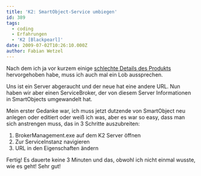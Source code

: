```yaml
---
title: 'K2: SmartObject-Service umbiegen'
id: 389
tags:
  - coding
  - Erfahrungen
  - 'K2 [Blackpearl]'
date: 2009-07-02T10:26:10.000Z
author: Fabian Wetzel
---
```


Nach dem ich ja vor kurzem einige [schlechte Details des Produkts](https://fabse.net/blog/2009/06/30/k2-blackpearl-gotchas/) hervorgehoben habe, muss ich auch mal ein Lob aussprechen.

Uns ist ein Server abgeraucht und der neue hat eine andere URL. Nun haben wir aber einen ServiceBroker, der von diesem Server Informationen in SmartObjects umgewandelt hat.

Mein erster Gedanke war, ich muss jetzt dutzende von SmartObject neu anlegen oder editiert oder weiß ich was, aber es war so easy, dass man sich anstrengen muss, das in 3 Schritte auszubreiten:

1.  BrokerManagement.exe auf dem K2 Server öffnen
2.  Zur ServiceInstanz navigieren
3.  URL in den Eigenschaften ändern  

Fertig! Es dauerte keine 3 Minuten und das, obwohl ich nicht einmal wusste, wie es geht! Sehr gut!

